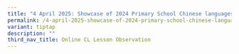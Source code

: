 ```yaml
---
title: "4 April 2025: Showcase of 2024 Primary School Chinese languages Curriculum"
permalink: /4-april-2025-showcase-of-2024-primary-school-chinese-languages-curriculum/
variant: tiptap
description: ""
third_nav_title: Online CL Lesson Observation
---
```

